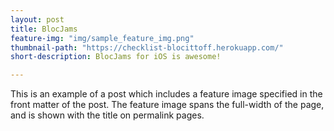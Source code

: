 ```yaml
---
layout: post
title: BlocJams
feature-img: "img/sample_feature_img.png"
thumbnail-path: "https://checklist-blocittoff.herokuapp.com/"
short-description: BlocJams for iOS is awesome!

---
```

This is an example of a post which includes a feature image specified in the front matter of the post. The feature image spans the full-width of the page, and is shown with the title on permalink pages.
